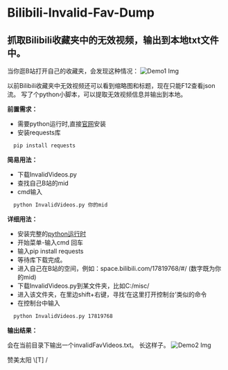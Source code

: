 # Bilibili-Invalid-Fav-Dump
抓取Bilibili收藏夹中的无效视频，输出到本地txt文件中。
-

当你逛B站打开自己的收藏夹，会发现这种情况：
![Demo1 Img]


以前Bilibili收藏夹中无效视频还可以看到缩略图和标题，现在只能F12查看json流。
写了个python小脚本，可以提取无效视频信息并输出到本地。



**前置需求：**
 - 需要python运行时,直接[官网](https://www.python.org/downloads/)安装
 - 安装requests库
```cmd
  pip install requests
```

**简易用法：**
 - 下载InvalidVideos.py
 - 查找自己B站的mid
 - cmd输入
```cmd
  python InvalidVideos.py 你的mid  
```

**详细用法：**
 - 安装完整的[python运行时](https://www.python.org/downloads/)
 - 开始菜单-输入cmd 回车
 - 输入pip install requests
 - 等待库下载完成。
 - 进入自己在B站的空间，例如：space.bilibili.com/17819768/#/ (数字既为你的mid)
 - 下载InvalidVideos.py到某文件夹，比如C:/misc/
 - 进入该文件夹，在里边shift+右键，寻找‘在这里打开控制台’类似的命令
 - 在控制台中输入
```cmd
  python InvalidVideos.py 17819768
```

**输出结果：**

  会在当前目录下输出一个invalidFavVideos.txt。
  长这样子。
![Demo2 Img]

赞美太阳 \\[T] /



[Demo1 Img]:             https://github.com/yuiwong/Bilibili-Invalid-Fav-Dump/blob/master/misc/p1.PNG
[Demo2 Img]:             https://github.com/yuiwong/Bilibili-Invalid-Fav-Dump/blob/master/misc/p2.PNG

